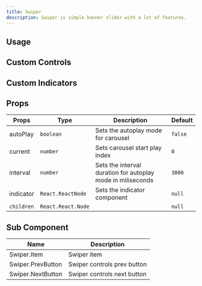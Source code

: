 ```yaml
---
title: Swiper
description: Swiper is simple banner slider with a lot of features.
---
```


## Usage

<usage></usage>

## Custom Controls

<preview code='() => {
  const items = [
    {
      title: "Swiper 1",
      src: "https://images.unsplash.com/photo-1691977504044-fa2e8c813431?ixlib=rb-4.0.3&ixid=M3wxMjA3fDB8MHxwaG90by1wYWdlfHx8fGVufDB8fHx8fA%3D%3D&auto=format&fit=crop&w=1470&q=8"
    },
    {
      title: "Swiper 2",
      src: "https://images.unsplash.com/photo-1691763731792-c5ee77f9112a?ixlib=rb-4.0.3&ixid=M3wxMjA3fDB8MHxwaG90by1wYWdlfHx8fGVufDB8fHx8fA%3D%3D&auto=format&fit=crop&w=1524&q=80"
    },
    {
      title: "Swiper 3",
      src: "https://images.unsplash.com/photo-1653916986137-996184bc4af0?ixlib=rb-4.0.3&ixid=M3wxMjA3fDB8MHxwaG90by1wYWdlfHx8fGVufDB8fHx8fA%3D%3D&auto=format&fit=crop&w=1932&q=80"
    }
  ]
  return (
    <Swiper autoPlay className="h-[320px]">
      {items.map((item, index) => (
        <Swiper.Item key={index}>
          <img
            src={item.src}
            alt={item.title}
            className="h-full w-full object-cover"
          />
        </Swiper.Item>
      ))}
		<Swiper.PrevButton className="rounded-full">
      <svg xmlns="http://www.w3.org/2000/svg" width="48" height="48" viewBox="0 0 24 24" fill="none" stroke="purple" strokeWidth="2" strokeLinecap="round" strokeLinejoin="round"><path d="m15 18-6-6 6-6"/></svg>
		</Swiper.PrevButton>
		<Swiper.NextButton className="rounded-full">
      <svg xmlns="http://www.w3.org/2000/svg" width="48" height="48" viewBox="0 0 24 24" fill="none" stroke="purple" strokeWidth="2" strokeLinecap="round" strokeLinejoin="round"><path d="m9 18 6-6-6-6"/></svg>
		</Swiper.NextButton>			
    </Swiper>
  )}'>
</preview>

## Custom Indicators

<preview code='() => {
	const items = [{
	   title: "Swiper 1",
	   src: "https://images.unsplash.com/photo-1691977504044-fa2e8c813431?ixlib=rb-4.0.3&ixid=M3wxMjA3fDB8MHxwaG90by1wYWdlfHx8fGVufDB8fHx8fA%3D%3D&auto=format&fit=crop&w=1470&q=8"
 	},
 	{
	   title: "Swiper 2",
	   src: "https://images.unsplash.com/photo-1691763731792-c5ee77f9112a?ixlib=rb-4.0.3&ixid=M3wxMjA3fDB8MHxwaG90by1wYWdlfHx8fGVufDB8fHx8fA%3D%3D&auto=format&fit=crop&w=1524&q=80"
 	},
 	{
	   title: "Swiper 3",
	   src: "https://images.unsplash.com/photo-1653916986137-996184bc4af0?ixlib=rb-4.0.3&ixid=M3wxMjA3fDB8MHxwaG90by1wYWdlfHx8fGVufDB8fHx8fA%3D%3D&auto=format&fit=crop&w=1932&q=80"
 	}]
  return (
	  <Swiper
	  	className="h-[320px]"
	  	autoPlay
		indicator={({ setCurrent, current, count }) => (
        <div className="absolute bottom-4 left-2/4 z-50 flex -translate-x-2/4 gap-2">
          {[...Array(count)].map((_, i) => (
            <span
              key={i}
              className={`block h-1 cursor-pointer rounded-2xl transition-all ${
                current === i ? "w-8 bg-white" : "w-4 bg-white/50"
              }`}
              onClick={() => setCurrent(i)}
            />
          ))}
        </div>
      )}
	  	>
	   {items.map((item, index) => (
	     <Swiper.Item key={index}>
	       <img
	         src={item.src}
	         alt={item.title}
	         className="h-full w-full object-cover"
	       />
	     </Swiper.Item>
	   ))}
	 </Swiper>
  )}'>
</preview>

## Props

| Props      | Type               | Description                                                 | Default |
| ---------- | ------------------ | ----------------------------------------------------------- | ------- |
| autoPlay   | `boolean`          | Sets the autoplay mode for carousel                         | `false` |
| current    | `number`           | Sets carousel start play index                              | `0`     |
| interval   | `number`           | Sets the interval duration for autoplay mode in miliseconds | `3000`  |
| indicator  | `React.ReactNode`  | Sets the indicator component                                | `null`  |
| `children` | `React.React.Node` |                                                             | `null`  |

## Sub Component

| Name              | Description                 |
| ----------------- | --------------------------- |
| Swiper.Item       | Swiper item                 |
| Swiper.PrevButton | Swiper controls prev button |
| Swiper.NextButton | Swiper controls next button |
